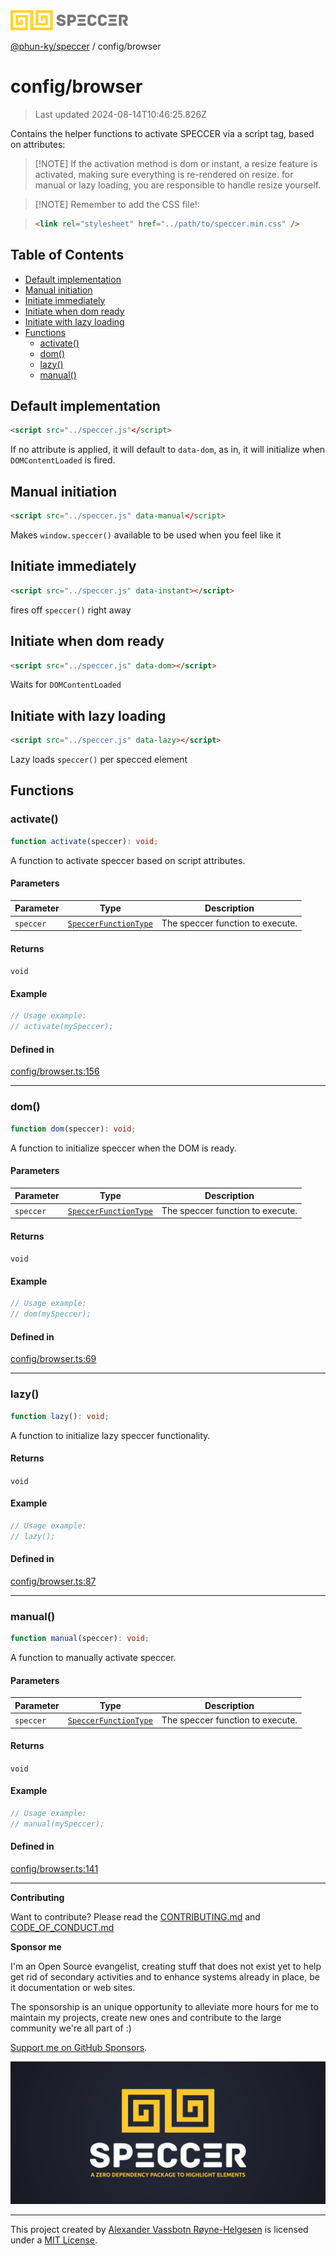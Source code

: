 <div>
  <img alt="SPECCER logo" src="https://raw.githubusercontent.com/phun-ky/speccer/main/public/logo-speccer-horizontal-colored-package.svg?raw=true" style="max-height:32px;" />
</div>

[@phun-ky/speccer](../README.md) / config/browser

# config/browser

> Last updated 2024-08-14T10:46:25.826Z

Contains the helper functions to activate SPECCER via a script tag, based on attributes:

> \[!NOTE]
> If the activation method is dom or instant, a resize feature is activated, making sure everything is re-rendered on resize. for manual or lazy loading, you are responsible to handle resize yourself.

> \[!NOTE]
> Remember to add the CSS file!:

> ```html
> <link rel="stylesheet" href="../path/to/speccer.min.css" />
> ```

## Table of Contents

- [Default implementation](#default-implementation)
- [Manual initiation](#manual-initiation)
- [Initiate immediately](#initiate-immediately)
- [Initiate when dom ready](#initiate-when-dom-ready)
- [Initiate with lazy loading](#initiate-with-lazy-loading)
- [Functions](#functions)
  - [activate()](#activate)
  - [dom()](#dom)
  - [lazy()](#lazy)
  - [manual()](#manual)

## Default implementation

```html
<script src="../speccer.js"</script>
```

If no attribute is applied, it will default to `data-dom`, as in, it will initialize when `DOMContentLoaded` is fired.

## Manual initiation

```html
<script src="../speccer.js" data-manual</script>
```

Makes `window.speccer()` available to be used when you feel like it

## Initiate immediately

```html
<script src="../speccer.js" data-instant></script>
```

fires off `speccer()` right away

## Initiate when dom ready

```html
<script src="../speccer.js" data-dom></script>
```

Waits for `DOMContentLoaded`

## Initiate with lazy loading

```html
<script src="../speccer.js" data-lazy></script>
```

Lazy loads `speccer()` per specced element

## Functions

### activate()

```ts
function activate(speccer): void;
```

A function to activate speccer based on script attributes.

#### Parameters

| Parameter | Type                                                             | Description                      |
| --------- | ---------------------------------------------------------------- | -------------------------------- |
| `speccer` | [`SpeccerFunctionType`](../types/speccer.md#speccerfunctiontype) | The speccer function to execute. |

#### Returns

`void`

#### Example

```ts
// Usage example:
// activate(mySpeccer);
```

#### Defined in

[config/browser.ts:156](https://github.com/phun-ky/speccer/blob/main/src/config/browser.ts#L156)

---

### dom()

```ts
function dom(speccer): void;
```

A function to initialize speccer when the DOM is ready.

#### Parameters

| Parameter | Type                                                             | Description                      |
| --------- | ---------------------------------------------------------------- | -------------------------------- |
| `speccer` | [`SpeccerFunctionType`](../types/speccer.md#speccerfunctiontype) | The speccer function to execute. |

#### Returns

`void`

#### Example

```ts
// Usage example:
// dom(mySpeccer);
```

#### Defined in

[config/browser.ts:69](https://github.com/phun-ky/speccer/blob/main/src/config/browser.ts#L69)

---

### lazy()

```ts
function lazy(): void;
```

A function to initialize lazy speccer functionality.

#### Returns

`void`

#### Example

```ts
// Usage example:
// lazy();
```

#### Defined in

[config/browser.ts:87](https://github.com/phun-ky/speccer/blob/main/src/config/browser.ts#L87)

---

### manual()

```ts
function manual(speccer): void;
```

A function to manually activate speccer.

#### Parameters

| Parameter | Type                                                             | Description                      |
| --------- | ---------------------------------------------------------------- | -------------------------------- |
| `speccer` | [`SpeccerFunctionType`](../types/speccer.md#speccerfunctiontype) | The speccer function to execute. |

#### Returns

`void`

#### Example

```ts
// Usage example:
// manual(mySpeccer);
```

#### Defined in

[config/browser.ts:141](https://github.com/phun-ky/speccer/blob/main/src/config/browser.ts#L141)

---

**Contributing**

Want to contribute? Please read the [CONTRIBUTING.md](https://github.com/phun-ky/speccer/blob/main/CONTRIBUTING.md) and [CODE_OF_CONDUCT.md](https://github.com/phun-ky/speccer/blob/main/CODE_OF_CONDUCT.md)

**Sponsor me**

I'm an Open Source evangelist, creating stuff that does not exist yet to help get rid of secondary activities and to enhance systems already in place, be it documentation or web sites.

The sponsorship is an unique opportunity to alleviate more hours for me to maintain my projects, create new ones and contribute to the large community we're all part of :)

[Support me on GitHub Sponsors](https://github.com/sponsors/phun-ky).

![Speccer banner, with logo and slogan: A zero dependency package to highlight elements](https://github.com/phun-ky/speccer/blob/main/public/speccer-banner.png?raw=true)

---

This project created by [Alexander Vassbotn Røyne-Helgesen](http://phun-ky.net) is licensed under a [MIT License](https://choosealicense.com/licenses/mit/).
